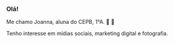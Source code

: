 ### Olá!
Me chamo Joanna, aluna do CEPB, 1°A. 🥰  🥰 

Tenho interesse em mídias sociais, marketing digital e fotografia.

<!--
**joannads28/joannads28** is a ✨ _special_ ✨ repository because its `README.md` (this file) appears on your GitHub profile.

Here are some ideas to get you started:

- 🔭 I’m currently working on ...
- 🌱 I’m currently learning ...
- 👯 I’m looking to collaborate on ...
- 🤔 I’m looking for help with ...
- 💬 Ask me about ...
- 📫 How to reach me: ...
- 😄 Pronouns: ...
- ⚡ Fun fact: ...
-->
